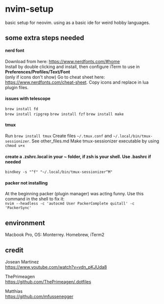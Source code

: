 # nvim-setup
basic setup for neovim. using as a basic ide for weird hobby languages.

## some extra steps needed

#### nerd font
Download from here: https://www.nerdfonts.com/#home<br>
Install by double clicking and install, then configure iTerm to use in **Preferences/Profiles/Text/Font**<br>
(only if icons don't show) Go to cheat sheet here: https://www.nerdfonts.com/cheat-sheet. Copy icons and replace in lua plugin files.

#### issues with telescope 
```brew install fd``` <br>
```brew install ripgrep```
```brew install fzf```
```brew install make```

#### tmux 
Run ```brew install tmux```
Create files ```~/.tmux.conf``` and ```~/.local/bin/tmux-sessionizer```. See other_files.md
Make tmux-sessionizer executable by using ```chmod u+x```

#### create a .zshrc.local in your ~ folder, if zsh is your shell. Use .bashrc if needed
```bindkey -s "^f" "~/.local/bin/tmux-sessionizer^M"```

#### packer not installing
At the beginning packer (plugin manager) was acting funny. Use this command in the shell to fix it: <br>
```nvim --headless -c 'autocmd User PackerComplete quitall' -c 'PackerSync'```

## environment

Macbook Pro, OS: Monterrey. Homebrew, iTerm2

## credit

Josean Martinez  
https://www.youtube.com/watch?v=vdn_pKJUda8  

ThePrimeagen  
https://github.com/ThePrimeagen/.dotfiles  

Matthias  
https://github.com/mfussenegger  


